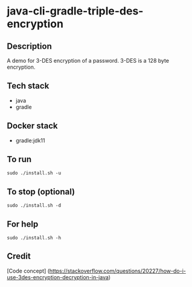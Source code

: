 # java-cli-gradle-triple-des-encryption

## Description
A demo for 3-DES encryption of a password.
3-DES is a 128 byte encryption.

## Tech stack
- java
- gradle

## Docker stack
- gradle:jdk11

## To run
`sudo ./install.sh -u`

## To stop (optional)
`sudo ./install.sh -d`

## For help
`sudo ./install.sh -h`

## Credit
[Code concept] (https://stackoverflow.com/questions/20227/how-do-i-use-3des-encryption-decryption-in-java)
